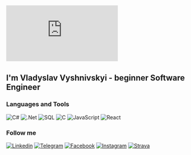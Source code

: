 [![Header](https://github.com/ladyaladya/ladyaladya/blob/main/assets/git.txt)](https://github.com/ladyaladya)

## I'm Vladyslav Vyshnivskyi - beginner Software Engineer

### Languages and Tools
![C#](https://img.shields.io/badge/-C%23-090909?style=for-the-badge&logo=.net)
![.Net](https://img.shields.io/badge/-asp.Net_Core-090909?style=for-the-badge&logo=.net)
![SQL](https://img.shields.io/badge/-MS_SQL-090909?style=for-the-badge&logo=mysql)
![C](https://img.shields.io/badge/-C-090909?style=for-the-badge&logo=C)
![JavaScript](https://img.shields.io/badge/-JavaScript-090909?style=for-the-badge&logo=javascript)
![React](https://img.shields.io/badge/-React-090909?style=for-the-badge&logo=react&)

### Follow me
[![Linkedin](https://img.shields.io/badge/-Linkedin-090909?style=for-the-badge&logo=linkedin)](https://www.linkedin.com/in/vladyslav-vyshnivskyi-569717197/)
[![Telegram](https://img.shields.io/badge/-Telegram-090909?style=for-the-badge&logo=telegram)](https://t.me/vyshnivskyi)
[![Facebook](https://img.shields.io/badge/-Facebook-090909?style=for-the-badge&logo=facebook)](https://www.facebook.com/profile.php?id=100011398862513)
[![Instagram](https://img.shields.io/badge/-Instagram-090909?style=for-the-badge&logo=instagram)](https://www.instagram.com/vyshnivskyi_/)
[![Strava](https://img.shields.io/badge/-Strava-090909?style=for-the-badge&logo=strava)](https://www.strava.com/athletes/49965129)